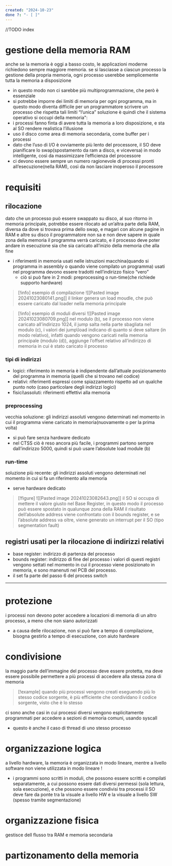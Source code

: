 ```yaml
---
created: "2024-10-23"
done ?: "- [ ]"
---
```

//TODO index
# gestione della memoria RAM
anche se la memoria è oggi a basso costo, le applicazioni moderne richiedono sempre maggiore memoria. se si lasciasse a ciascun processo la gestione della propria memoria, ogni processo userebbe semplicemente tutta la memoria a disposizione
- in questo modo non ci sarebbe più multiprogrammazione, che però è essenziale
- si potrebbe imporre dei limiti di memoria per ogni programma, ma in questo modo diventa difficile per un programmatore scrivere un processo che rispetta tali limiti
“l’unica” soluzione è quindi che il sistema operativo si occupi della memoria":
- i processi fanno finta di avere tutta la memoria a loro disposizione, e sta al SO rendere realistica l’illusione
- uso il disco come area di memoria secondaria, come buffer per i processi
- dato che l’uso di I/O è ovviamente più lento del processore, il SO deve pianificare lo swap(spostamento da ram a disco, e viceversa) in modo intelligente, così da massimizzare l’efficienza del processore
- ci devono essere sempre un numero ragionevole di processi pronti all’esecuzione(nella RAM), così da non lasciare inoperoso il processore
# requisiti
## rilocazione
dato che un processo può essere swappato su disco, al suo ritorno in memoria principale, potrebbe essere rilocato ad un’altra parte della RAM, diversa da dove si trovava prima dello swap, e magari con alcune pagine in RAM e altre su disco
il programmatore non sa e non deve sapere in quale zona della memoria il programma verrà caricato, e il processo deve poter andare in esecuzione sia che sia caricato all’inizio della memoria che alla fine
- i riferimenti in memoria usati nelle istruzioni macchina(quando si programma in assembly o quando viene compilato un programma) usati nel programma devono essere tradotti nell’indirizzo fisico “vero”
	- ciò si può fare in 2 modi: preprocessing o run-time(che richiede supporto hardware)
>[!info] esempio di compilazione
![[Pasted image 20241023080141.png]]
il linker genera un load moudle, che può essere caricato dal loader nella memoria principale

>[!info] esempio di moduli diversi
![[Pasted image 20241023080709.png]]
nel modulo (b), se il processo non viene caricato all’indirizzo 1024, il jump salta nella parte sbagliata
nel modulo (c), i valori dei jump\load indicano di quanto si deve saltare (in modo relativo), infatti quando vengono caricati nella memoria principale (modulo (d)), aggiunge l’offset relativo all’indirizzo di memoria in cui è stato caricato il processo
### tipi di indirizzi
- logici: riferimento in memoria è indipendente dall’attuale posizionamento del programma in memoria (quelli che si trovano nel codice)
- relativi: riferimenti espressi come spiazzamento rispetto ad un qualche punto noto (caso particolare degli indirizzi logici)
- fisici\assoluti: riferimenti effettivi alla memoria
### preprocessing
vecchia soluzione: gli indirizzi assoluti vengono determinati nel momento in cui il programma viene caricato in memoria(nuovamente o per la prima volta)
- si può fare senza hardware dedicato
-  nel CTSS ciò è reso ancora più facile, i programmi partono sempre dall’indirizzo 5000, quindi si può usare l’absolute load module (b)
### run-time
soluzione più recente: gli indirizzi assoluti vengono determinati nel momento in cui si fa un riferimento alla memoria 
- serve hardware dedicato
>[!figure] ![[Pasted image 20241023082643.png]]
il SO si occupa di mettere il valore giusto nel Base Register, in questo modo il processo può essere spostato in qualunque zona della RAM
il risultato dell’absolute address viene confrontato con il bounds register, e se l’absolute address va oltre, viene generato un interrupt per il SO (tipo segmentation fault)
## registri usati per la rilocazione di indirizzi relativi
- base register: indirizzo di partenza del processo
- bounds register: indirizzo di fine del processo
i valori di questi registri vengono settati nel momento in cui il processo viene posizionato in memoria, e sono manenuti nel PCB del processo.
- il set fa parte del passo 6 del process switch

___
# protezione
i processi non devono poter accedere a locazioni di memoria di un altro processo, a meno che non siano autorizzati
- a causa delle rilocazione, non si può fare a tempo di compilazione, bisogna gestirlo a tempo di esecuzione, con aiuto hardware
# condivisione
la maggio parte dell’immagine del processo deve essere protetta, ma deve essere possibile permettere a più processi di accedere alla stessa zona di memoria
>[!example] quando più processi vengono creati eseguendo più lo stesso codice sorgente, è più efficiente che condividano il codice sorgente, visto che è lo stesso

ci sono anche casi in cui processi diversi vengono esplicitamente programmati per accedere a sezioni di memoria comuni, usando syscall 
- questo è anche il caso di thread di uno stesso processo
# organizzazione logica
a livello hardware, la memoria è organizzata in modo lineare, mentre a livello software non viene utilizzata in modo lineare ! 
- i programmi sono scritti in moduli, che possono essere scritti e compilati separatamente, a cui possono essere dati diversi permessi (sola lettura, sola esecuzione), e che possono essere condivisi tra processi
il SO deve fare da ponte tra la visuale a livello HW e la visuale a livello SW (spesso tramite segmentazione)
# organizzazione fisica
gestisce dell flusso tra RAM e memoria secondaria

# partizonamento della memoria
